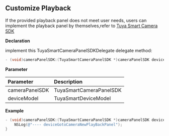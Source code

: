 ## Customize Playback

If the provided playback panel does not meet user needs, users can implement the playback panel by themselves,refer to [Tuya Smart Camera SDK](https://tuyainc.github.io/tuyasmart_camera_ios_sdk_doc/en/resource/camera_function.html)

**Declaration**

implement  this TuyaSmartCameraPanelSDKDelegate delegate method:

```objective-c
- (void)cameraPanelSDK:(TuyaSmartCameraPanelSDK *)cameraPanelSDK deviceGotoCameraNewPlayBackPanel:(TuyaSmartDeviceModel *)deviceModel;
```

**Parameter**

| Parameter      | Description             |
| :------------- | :---------------------- |
| cameraPanelSDK | TuyaSmartCameraPanelSDK |
| deviceModel    | TuyaSmartDeviceModel    |

**Example**

```objective-c
- (void)cameraPanelSDK:(TuyaSmartCameraPanelSDK *)cameraPanelSDK deviceGotoCameraNewPlayBackPanel:(TuyaSmartDeviceModel *)deviceModel {
    NSLog(@"---- deviceGotoCameraNewPlayBackPanel");
}
```


